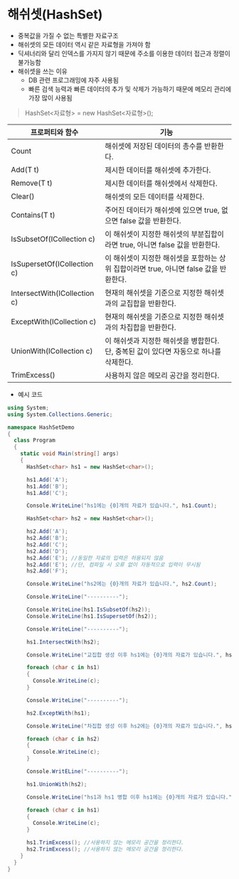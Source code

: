 # 해쉬셋(HashSet)

* 중복값을 가질 수 없는 특별한 자료구조
* 해쉬셋의 모든 데이터 역시 같은 자료형을 가져야 함
* 딕셔너리와 달리 인덱스를 가지지 않기 때문에 주소를 이용한 데이터 접근과 정렬이 불가능함
* 해쉬셋을 쓰는 이유
  * DB 관련 프로그래밍에 자주 사용됨
  * 빠른 검색 능력과 빠른 데이터의 추가 및 삭제가 가능하기 때문에 메모리 관리에 가장 많이 사용됨
> HashSet<자료형> = new HashSet<자료형>();

프로퍼티와 함수 | 기능 
----------------- | ------------------ 
Count | 해쉬셋에 저장된 데이터의 총수를 반환한다.
Add(T t) | 제시한 데이터를 해쉬셋에 추가한다.
Remove(T t) | 제시한 데이터를 해쉬셋에서 삭제한다.
Clear() | 해쉬셋의 모든 데이터를 삭제한다.
Contains(T t) | 주어진 데이터가 해쉬셋에 있으면 true, 없으면 false 값을 반환한다.
IsSubsetOf(ICollection c) | 이 해쉬셋이 지정한 해쉬셋의 부분집합이라면 true, 아니면 false 값을 반환한다.
IsSupersetOf(ICollection c) | 이 해쉬셋이 지정한 해쉬셋을 포함하는 상위 집합이라면 true, 아니면 false 값을 반환한다.
IntersectWith(ICollection c) | 현재의 해쉬셋을 기준으로 지정한 해쉬셋과의 교집합을 반환한다.
ExceptWith(ICollection c) | 현재의 해쉬셋을 기준으로 지정한 해쉬셋과의 차집합을 반환한다.
UnionWith(ICollection c) | 이 해쉬셋과 지정한 해쉬셋을 병합한다. 단, 중복된 값이 있다면 자동으로 하나를 삭제한다.
TrimExcess() | 사용하지 않은 메모리 공간을 정리한다.

* 예시 코드
```C#
using System;
using System.Collections.Generic;

namespace HashSetDemo
{
  class Program
  {
    static void Main(string[] args)
    {
      HashSet<char> hs1 = new HashSet<char>();

      hs1.Add('A');
      hs1.Add('B');
      hs1.Add('C');

      Console.WriteLine("hs1에는 {0]개의 자료가 있습니다.", hs1.Count);

      HashSet<char> hs2 = new HashSet<char>();

      hs2.Add('A');
      hs2.Add('B');
      hs2.Add('C');
      hs2.Add('D');
      hs2.Add('E'); //동일한 자료의 입력은 허용되지 않음
      hs2.Add('E'); //단, 컴파일 시 오류 없이 자동적으로 입력이 무시됨
      hs2.Add('F');

      Console.WriteLine("hs2에는 {0}개의 자료가 있습니다.", hs2.Count);

      Console.WriteLine("----------");

      Console.WriteLine(hs1.IsSubsetOf(hs2));
      Console.WriteLine(hs1.IsSupersetOf(hs2));

      Console.WriteLine("----------");

      hs1.IntersectWith(hs2);

      Console.WriteLine("교집합 생성 이후 hs1에는 {0}개의 자료가 있습니다.", hs1.Count);

      foreach (char c in hs1)
      {
        Console.WriteLine(c);
      }

      Console.WriteLine("----------");

      hs2.ExceptWith(hs1);

      Console.WriteLine("차집합 생성 이후 hs2에는 {0}개의 자료가 있습니다.", hs2.Count);

      foreach (char c in hs2)
      {
        Console.WriteLine(c);
      }

      Console.WritELine("----------");

      hs1.UnionWith(hs2);

      Console.WriteLine("hs1과 hs1 병합 이후 hs1에는 {0}개의 자료가 있습니다.", hs1.Count);

      foreach (char c in hs1)
      {
        Console.WriteLine(c);
      }

      hs1.TrimExcess(); //사용하지 않는 메모리 공간을 정리한다.
      hs2.TrimExcess(); //사용하지 않는 메모리 공간을 정리한다.
    }
  }
}
```
